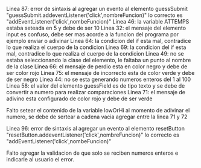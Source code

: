 Linea 87:  error de sintaxis al agregar un evento al elemento guessSubmit  "guessSubmit.addeventListener('click',nombreFuncion)" lo correcto es "addEventListener('click',nombeFuncion)"
Linea 46:  la variable ATTEMPS estaba seteada en 5 y debe de ser 10
Linea 32:  el mensaje del elemento input es confuso, debe ser mas acorde a la funcion del programa por ejemplo enviar o adivinar
Linea 64:  la condicion del if esta mal, contradice lo que realiza el cuerpo de la condicion
Linea 69:  la condicion del if esta mal, contradice lo que realiza el cuerpo de la condicion
Linea 49:  no se estaba seleccionando la clase del elemento, le faltaba un punto al nombre de la clase
Linea 66:  el mensaje de perdio esta en color negro y debe de ser color rojo
Linea 75:  el mensaje de incorrecto esta de color verde y debe de ser negro
Linea 44:  no se esta generando numeros enteros del 1 al 100
Linea 58:  el valor del elemento guessField es de tipo texto y se debe de convertir a numero para realizar comparaciones
Linea 71:  el mensaje de adivino esta configurado de color rojo y debe de ser verde

Falto setear el contenido de la variable lowOrHi al momento de adivinar el numero, se debe de sertear a cadena vacia agregar entre la linea 71 y 72

Linea 96:  error de sintaxis al agregar un evento al elemento resetButton "resetButton.addeventListener('click',nombreFuncion)" lo correcto es "addEventListener('click',nombeFuncion)"

Falto agregar la validacion de que solo se reciben numeros enteros e indicarle al usuario el error.
